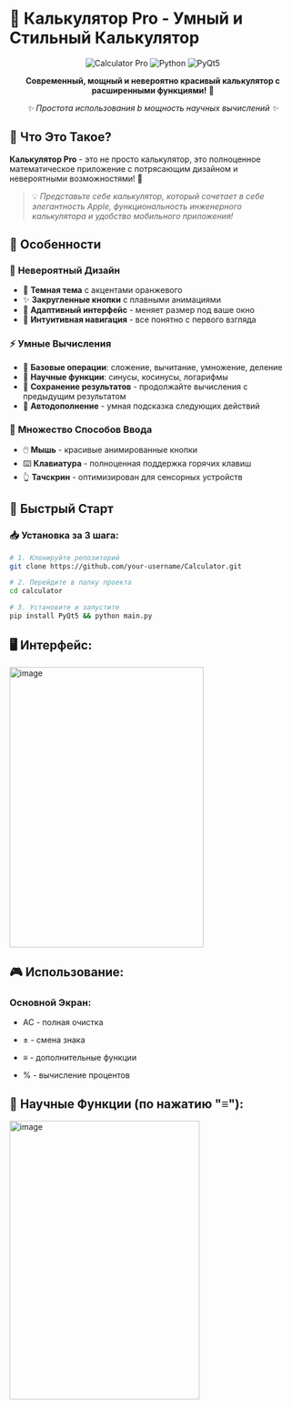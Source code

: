 # 🧮 Калькулятор Pro - Умный и Стильный Калькулятор 

<div align="center">

![Calculator Pro](https://img.shields.io/badge/Калькулятор-Pro-ff9500?style=for-the-badge&logo=calculator&logoColor=white)
![Python](https://img.shields.io/badge/Python-3.6+-3776AB?style=for-the-badge&logo=python&logoColor=white)
![PyQt5](https://img.shields.io/badge/PyQt5-41CD52?style=for-the-badge&logo=qt&logoColor=white)

**Современный, мощный и невероятно красивый калькулятор с расширенными функциями!** 🚀

*✨ Простота использования b мощность научных вычислений ✨*

</div>

## 🌟 Что Это Такое?

**Калькулятор Pro** - это не просто калькулятор, это полноценное математическое приложение с потрясающим дизайном и невероятными возможностями! 💫

> 💡 *Представьте себе калькулятор, который сочетает в себе элегантность Apple, функциональность инженерного калькулятора и удобство мобильного приложения!*

## 🎯 Особенности

### 🎨 **Невероятный Дизайн**
- 🌙 **Темная тема** с акцентами оранжевого
- ✨ **Закругленные кнопки** с плавными анимациями
- 📱 **Адаптивный интерфейс** - меняет размер под ваше окно
- 👀 **Интуитивная навигация** - все понятно с первого взгляда

### ⚡ **Умные Вычисления**
- 🧮 **Базовые операции**: сложение, вычитание, умножение, деление
- 🔢 **Научные функции**: синусы, косинусы, логарифмы
- 💾 **Сохранение результатов** - продолжайте вычисления с предыдущим результатом
- 🎯 **Автодополнение** - умная подсказка следующих действий

### 🎹 **Множество Способов Ввода**
- 🖱️ **Мышь** - красивые анимированные кнопки
- ⌨️ **Клавиатура** - полноценная поддержка горячих клавиш
- 👆 **Тачскрин** - оптимизирован для сенсорных устройств

## 🚀 Быстрый Старт

### 📥 Установка за 3 шага:

```bash
# 1. Клонируйте репозиторий
git clone https://github.com/your-username/Calculator.git

# 2. Перейдите в папку проекта
cd calculator

# 3. Установите и запустите
pip install PyQt5 && python main.py

```

## 🖥️ Интерфейс:

<img width="341" height="493" alt="image" src="https://github.com/user-attachments/assets/d8b05eed-afa6-4846-acdd-73c2e4fc8e79" />

## 🎮 Использование:

### Основной Экран:
- AC - полная очистка

- ± - смена знака

- ≡ - дополнительные функции

- % - вычисление процентов

## 🔬 Научные Функции (по нажатию "≡"):

<img width="334" height="490" alt="image" src="https://github.com/user-attachments/assets/9b9eb5ca-4668-4ee0-afac-48fb49a9c9e4" />
